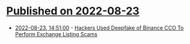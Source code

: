 # [Published on 2022-08-23](index.md)

* [2022-08-23, 14:51:00](https://tech.slashdot.org/story/22/08/23/1452206/hackers-used-deepfake-of-binance-cco-to-perform-exchange-listing-scams?utm_source=rss1.0mainlinkanon&utm_medium=feed) - [Hackers Used Deepfake of Binance CCO To Perform Exchange Listing Scams](https://tech.slashdot.org/story/22/08/23/1452206/hackers-used-deepfake-of-binance-cco-to-perform-exchange-listing-scams?utm_source=rss1.0mainlinkanon&utm_medium=feed)
